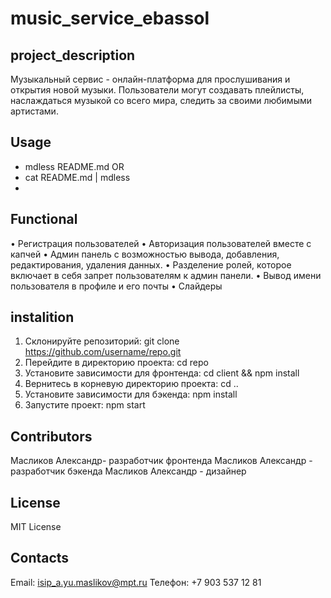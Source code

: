 # music_service_ebassol
## project_description

Музыкальный сервис - онлайн-платформа для прослушивания и открытия новой музыки. 
Пользователи могут создавать плейлисты, наслаждаться музыкой со всего мира, 
следить за своими любимыми артистами.

## Usage

* mdless README.md
OR
* cat README.md | mdless
* 
## Functional

•	Регистрация пользователей
•	Авторизация пользователей вместе с капчей
•	Админ панель с возможностью вывода, добавления, редактирования, удаления данных.
•	Разделение ролей, которое включает в себя запрет пользователям к админ панели.
•	Вывод имени пользователя в профиле и его почты
•	Слайдеры

## instalition

1. Склонируйте репозиторий: git clone https://github.com/username/repo.git
2. Перейдите в директорию проекта: cd repo
3. Установите зависимости для фронтенда: cd client && npm install
4. Вернитесь в корневую директорию проекта: cd ..
5. Установите зависимости для бэкенда: npm install
6. Запустите проект: npm start

## Contributors

Масликов Александр- разработчик фронтенда
Масликов Александр - разработчик бэкенда
Масликов Александр - дизайнер

## License

MIT License

## Contacts

Email: isip_a.yu.maslikov@mpt.ru
Телефон: +7 903 537 12 81

